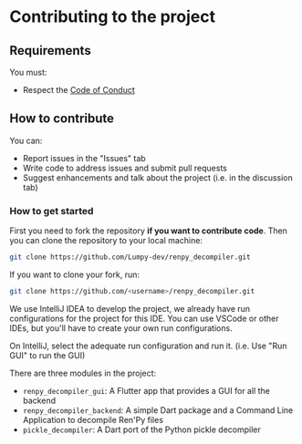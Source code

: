 # Contributing to the project

## Requirements
You must:
- Respect the [Code of Conduct](CODE_OF_CONDUCT.md)

## How to contribute
You can:
- Report issues in the "Issues" tab
- Write code to address issues and submit pull requests
- Suggest enhancements and talk about the project (i.e. in the discussion tab)

### How to get started
First you need to fork the repository **if you want to contribute code**.
Then you can clone the repository to your local machine:
```bash
git clone https://github.com/Lumpy-dev/renpy_decompiler.git
```
If you want to clone your fork, run:
```bash
git clone https://github.com/<username>/renpy_decompiler.git
```

We use IntelliJ IDEA to develop the project, we already have run configurations for the project for this IDE.
You can use VSCode or other IDEs, but you'll have to create your own run configurations.

On IntelliJ, select the adequate run configuration and run it. (i.e. Use "Run GUI" to run the GUI)

There are three modules in the project:
- `renpy_decompiler_gui`: A Flutter app that provides a GUI for all the backend
- `renpy_decompiler_backend`: A simple Dart package and a Command Line Application to decompile Ren'Py files
- `pickle_decompiler`: A Dart port of the Python pickle decompiler
